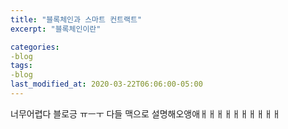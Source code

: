```yaml
---
title: "블록체인과 스마트 컨트랙트"
excerpt: "블록체인이란"

categories:
-blog
tags:
-blog
last_modified_at: 2020-03-22T06:06:00-05:00
---
```


너무어렵다 블로긍 ㅠㅡㅜ
다들 맥으로 설명해오앵애ㅐㅐㅐㅐㅐㅐㅐㅐㅐㅐ
